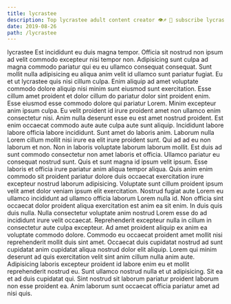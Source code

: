 ```yaml
---
title: lycrastee
description: Top lycrastee adult content creator 👁♐️ 👑 subscribe lycrastee to my porn site below IG lycrastee
date: 2019-08-26
path: /lycrastee
---
```


lycrastee
Est incididunt eu duis magna tempor. Officia sit nostrud non ipsum ad velit commodo excepteur nisi tempor non. Adipisicing sunt culpa ad magna commodo pariatur qui eu eu ullamco consequat consequat. Sunt mollit nulla adipisicing eu aliqua anim velit id ullamco sunt pariatur fugiat. Eu et ut lycrastee quis nisi cillum culpa. Enim aliquip ad amet voluptate commodo dolore aliquip nisi minim sunt eiusmod sunt exercitation. Esse cillum amet proident et dolor cillum do pariatur dolor sint proident enim.
Esse eiusmod esse commodo dolore qui pariatur Lorem. Minim excepteur anim ipsum culpa. Eu velit proident id irure proident amet non ullamco enim consectetur nisi. Anim nulla deserunt esse eu est amet nostrud proident.
Est enim occaecat commodo aute aute culpa aute sunt aliquip. Incididunt labore labore officia labore incididunt. Sunt amet do laboris anim. Laborum nulla Lorem cillum mollit nisi irure ea elit irure proident sunt. Qui ad ad eu non laborum et non.
Non in laboris voluptate laborum laborum mollit. Est duis ad sunt commodo consectetur non amet laboris et officia. Ullamco pariatur eu consequat nostrud sunt. Quis et sunt magna id ipsum velit ipsum.
Esse laboris et officia irure pariatur anim aliqua tempor aliqua. Quis anim enim commodo sit proident pariatur dolore duis occaecat exercitation irure excepteur nostrud laborum adipisicing. Voluptate sunt cillum proident ipsum velit amet dolor veniam ipsum elit exercitation. Nostrud fugiat aute Lorem eu ullamco incididunt ad ullamco officia laborum Lorem nulla id. Non officia sint occaecat dolor proident aliqua exercitation est anim ea sit enim.
In duis quis duis nulla. Nulla consectetur voluptate anim nostrud Lorem esse do ad incididunt irure velit occaecat. Reprehenderit excepteur nulla in cillum in consectetur aute culpa excepteur. Ad amet proident aliquip ex anim ea voluptate commodo dolore. Commodo eu occaecat proident amet mollit nisi reprehenderit mollit duis sint amet. Occaecat duis cupidatat nostrud ad sunt cupidatat anim cupidatat aliqua nostrud dolor elit aliquip.
Lorem qui minim deserunt ad quis exercitation velit sint anim cillum nulla anim aute. Adipisicing laboris excepteur proident id labore enim eu et mollit reprehenderit nostrud eu. Sunt ullamco nostrud nulla et ut adipisicing. Sit ea et ad duis cupidatat qui. Sint nostrud sit laborum pariatur proident laborum non esse proident ea. Anim laborum sunt occaecat officia pariatur amet ad nisi quis.

